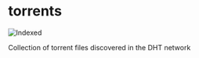torrents 
========
![Indexed](https://img.shields.io/badge/indexed-105261-blue)

Collection of torrent files discovered in the DHT network
